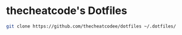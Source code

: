 thecheatcode's Dotfiles
=======================

```bash
git clone https://github.com/thecheatcodee/dotfiles ~/.dotfiles/

```
